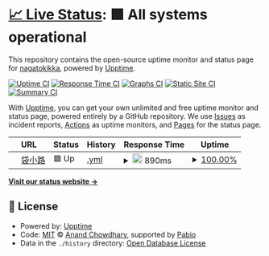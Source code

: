 # [📈 Live Status](https://nagatokikka.github.io/upptime): <!--live status--> **🟩 All systems operational**

This repository contains the open-source uptime monitor and status page for [nagatokikka](https://nagatokikka.github.io/upptime), powered by [Upptime](https://github.com/upptime/upptime).

[![Uptime CI](https://github.com/nagatokikka/upptime/workflows/Uptime%20CI/badge.svg)](https://github.com/nagatokikka/upptime/actions?query=workflow%3A%22Uptime+CI%22)
[![Response Time CI](https://github.com/nagatokikka/upptime/workflows/Response%20Time%20CI/badge.svg)](https://github.com/nagatokikka/upptime/actions?query=workflow%3A%22Response+Time+CI%22)
[![Graphs CI](https://github.com/nagatokikka/upptime/workflows/Graphs%20CI/badge.svg)](https://github.com/nagatokikka/upptime/actions?query=workflow%3A%22Graphs+CI%22)
[![Static Site CI](https://github.com/nagatokikka/upptime/workflows/Static%20Site%20CI/badge.svg)](https://github.com/nagatokikka/upptime/actions?query=workflow%3A%22Static+Site+CI%22)
[![Summary CI](https://github.com/nagatokikka/upptime/workflows/Summary%20CI/badge.svg)](https://github.com/nagatokikka/upptime/actions?query=workflow%3A%22Summary+CI%22)

With [Upptime](https://upptime.js.org), you can get your own unlimited and free uptime monitor and status page, powered entirely by a GitHub repository. We use [Issues](https://github.com/nagatokikka/upptime/issues) as incident reports, [Actions](https://github.com/nagatokikka/upptime/actions) as uptime monitors, and [Pages](https://nagatokikka.github.io/upptime) for the status page.

<!--start: status pages-->
<!-- This summary is generated by Upptime (https://github.com/upptime/upptime) -->
<!-- Do not edit this manually, your changes will be overwritten -->
<!-- prettier-ignore -->
| URL | Status | History | Response Time | Uptime |
| --- | ------ | ------- | ------------- | ------ |
| <img alt="" src="https://icons.duckduckgo.com/ip3/mi.blindalley.net.ico" height="13"> [袋小路](https://mi.blindalley.net) | 🟩 Up | [.yml](https://github.com/nagatokikka/upptime/commits/HEAD/history/.yml) | <details><summary><img alt="Response time graph" src="./graphs//response-time-week.png" height="20"> 890ms</summary><br><a href="https://nagatokikka.github.io/upptime/history/"><img alt="Response time 736" src="https://img.shields.io/endpoint?url=https%3A%2F%2Fraw.githubusercontent.com%2Fnagatokikka%2Fupptime%2FHEAD%2Fapi%2F%2Fresponse-time.json"></a><br><a href="https://nagatokikka.github.io/upptime/history/"><img alt="24-hour response time 2551" src="https://img.shields.io/endpoint?url=https%3A%2F%2Fraw.githubusercontent.com%2Fnagatokikka%2Fupptime%2FHEAD%2Fapi%2F%2Fresponse-time-day.json"></a><br><a href="https://nagatokikka.github.io/upptime/history/"><img alt="7-day response time 890" src="https://img.shields.io/endpoint?url=https%3A%2F%2Fraw.githubusercontent.com%2Fnagatokikka%2Fupptime%2FHEAD%2Fapi%2F%2Fresponse-time-week.json"></a><br><a href="https://nagatokikka.github.io/upptime/history/"><img alt="30-day response time 783" src="https://img.shields.io/endpoint?url=https%3A%2F%2Fraw.githubusercontent.com%2Fnagatokikka%2Fupptime%2FHEAD%2Fapi%2F%2Fresponse-time-month.json"></a><br><a href="https://nagatokikka.github.io/upptime/history/"><img alt="1-year response time 736" src="https://img.shields.io/endpoint?url=https%3A%2F%2Fraw.githubusercontent.com%2Fnagatokikka%2Fupptime%2FHEAD%2Fapi%2F%2Fresponse-time-year.json"></a></details> | <details><summary><a href="https://nagatokikka.github.io/upptime/history/">100.00%</a></summary><a href="https://nagatokikka.github.io/upptime/history/"><img alt="All-time uptime 100.00%" src="https://img.shields.io/endpoint?url=https%3A%2F%2Fraw.githubusercontent.com%2Fnagatokikka%2Fupptime%2FHEAD%2Fapi%2F%2Fuptime.json"></a><br><a href="https://nagatokikka.github.io/upptime/history/"><img alt="24-hour uptime 100.00%" src="https://img.shields.io/endpoint?url=https%3A%2F%2Fraw.githubusercontent.com%2Fnagatokikka%2Fupptime%2FHEAD%2Fapi%2F%2Fuptime-day.json"></a><br><a href="https://nagatokikka.github.io/upptime/history/"><img alt="7-day uptime 100.00%" src="https://img.shields.io/endpoint?url=https%3A%2F%2Fraw.githubusercontent.com%2Fnagatokikka%2Fupptime%2FHEAD%2Fapi%2F%2Fuptime-week.json"></a><br><a href="https://nagatokikka.github.io/upptime/history/"><img alt="30-day uptime 100.00%" src="https://img.shields.io/endpoint?url=https%3A%2F%2Fraw.githubusercontent.com%2Fnagatokikka%2Fupptime%2FHEAD%2Fapi%2F%2Fuptime-month.json"></a><br><a href="https://nagatokikka.github.io/upptime/history/"><img alt="1-year uptime 100.00%" src="https://img.shields.io/endpoint?url=https%3A%2F%2Fraw.githubusercontent.com%2Fnagatokikka%2Fupptime%2FHEAD%2Fapi%2F%2Fuptime-year.json"></a></details>

<!--end: status pages-->

[**Visit our status website →**](https://nagatokikka.github.io/upptime)

## 📄 License

- Powered by: [Upptime](https://github.com/upptime/upptime)
- Code: [MIT](./LICENSE) © [Anand Chowdhary](https://anandchowdhary.com), supported by [Pabio](https://pabio.com)
- Data in the `./history` directory: [Open Database License](https://opendatacommons.org/licenses/odbl/1-0/)
